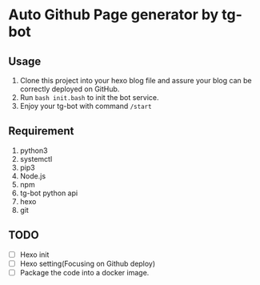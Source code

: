 # Auto Github Page generator by tg-bot
## Usage
1. Clone this project into your hexo blog file and assure your blog can be correctly deployed on GitHub.
2. Run `bash init.bash` to init the bot service.
3. Enjoy your tg-bot with command `/start`


## Requirement
1. python3
2. systemctl
3. pip3
4. Node.js
5. npm
6. tg-bot python api
7. hexo
8. git

## TODO
- [ ] Hexo init 
- [ ] Hexo setting(Focusing on Github deploy)
- [ ] Package the code into a docker image.